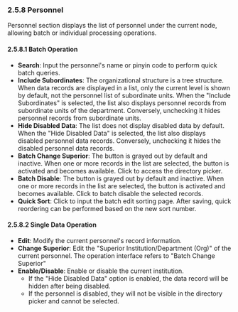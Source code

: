  ### 2.5.8 Personnel

Personnel section displays the list of personnel under the current node, allowing batch or individual processing operations.

#### 2.5.8.1 Batch Operation

- **Search**: Input the personnel's name or pinyin code to perform quick batch queries.
- **Include Subordinates**: The organizational structure is a tree structure. When data records are displayed in a list, only the current level is shown by default, not the personnel list of subordinate units. When the "Include Subordinates" is selected, the list also displays personnel records from subordinate units of the department. Conversely, unchecking it hides personnel records from subordinate units.
- **Hide Disabled Data**: The list does not display disabled data by default. When the "Hide Disabled Data" is selected, the list also displays disabled personnel data records. Conversely, unchecking it hides the disabled personnel data records.
- **Batch Change Superior**: The button is grayed out by default and inactive. When one or more records in the list are selected, the button is activated and becomes available. Click to access the directory picker.
- **Batch Disable**: The button is grayed out by default and inactive. When one or more records in the list are selected, the button is activated and becomes available. Click to batch disable the selected records.
- **Quick Sort**: Click to input the batch edit sorting page. After saving, quick reordering can be performed based on the new sort number.

#### 2.5.8.2 Single Data Operation

- **Edit**: Modify the current personnel's record information.
- **Change Superior**: Edit the "Superior Institution/Department (Org)" of the current personnel. The operation interface refers to "Batch Change Superior"
- **Enable/Disable**: Enable or disable the current institution.
  - If the "Hide Disabled Data" option is enabled, the data record will be hidden after being disabled.
  - If the personnel is disabled, they will not be visible in the directory picker and cannot be selected.


